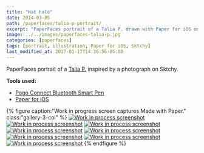 ```yaml
---
title: "Hat halo"
date: 2014-03-05
path: /paperfaces/talia-p-portrait/
excerpt: "PaperFaces portrait of a Talia P. drawn with Paper for iOS on an iPad."
image: ../../images/paperfaces-talia-p.jpg
categories: [paperfaces]
tags: [portrait, illustration, Paper for iOS, Sktchy]
last_modified_at: 2017-01-17T14:36:56-05:00
---
```


PaperFaces portrait of a [Talia P.](https://sktchy.com/SVXZg) inspired by a photograph on Sktchy.

**Tools used:**

- [Pogo Connect Bluetooth Smart Pen](https://www.amazon.com/gp/product/B009K448L4/ref=as_li_ss_tl?ie=UTF8&camp=1789&creative=390957&creativeASIN=B009K448L4&linkCode=as2&tag=mademist-20)
- [Paper for iOS](https://paper.bywetransfer.com/)

{% figure caption:"Work in progress screen captures Made with Paper." class:"gallery-3-col" %}
[![Work in process screenshot](../../images/paperfaces-talia-p-process-1-600.jpg)](../../images/paperfaces-talia-p-process-1-lg.jpg)
[![Work in process screenshot](../../images/paperfaces-talia-p-process-2-600.jpg)](../../images/paperfaces-talia-p-process-2-lg.jpg)
[![Work in process screenshot](../../images/paperfaces-talia-p-process-3-600.jpg)](../../images/paperfaces-talia-p-process-3-lg.jpg)
[![Work in process screenshot](../../images/paperfaces-talia-p-process-4-600.jpg)](../../images/paperfaces-talia-p-process-4-lg.jpg)
[![Work in process screenshot](../../images/paperfaces-talia-p-process-5-600.jpg)](../../images/paperfaces-talia-p-process-5-lg.jpg)
[![Work in process screenshot](../../images/paperfaces-talia-p-process-6-600.jpg)](../../images/paperfaces-talia-p-process-6-lg.jpg)
[![Work in process screenshot](../../images/paperfaces-talia-p-process-7-600.jpg)](../../images/paperfaces-talia-p-process-7-lg.jpg)
[![Work in process screenshot](../../images/paperfaces-talia-p-process-8-600.jpg)](../../images/paperfaces-talia-p-process-8-lg.jpg)
{% endfigure %}
